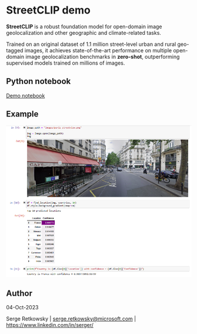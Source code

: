# StreetCLIP demo

**StreetCLIP** is a robust foundation model for open-domain image geolocalization and other geographic and climate-related tasks.

Trained on an original dataset of 1.1 million street-level urban and rural geo-tagged images, it achieves state-of-the-art performance on multiple open-domain image geolocalization benchmarks in **zero-shot**, outperforming supervised models trained on millions of images.

## Python notebook
<a href="https://github.com/retkowsky/streetclip/blob/main/Streetclip.ipynb">Demo notebook</a>

## Example
<img src="example.png">

## Author
04-Oct-2023

Serge Retkowsky | serge.retkowsky@microsoft.com | https://www.linkedin.com/in/serger/
